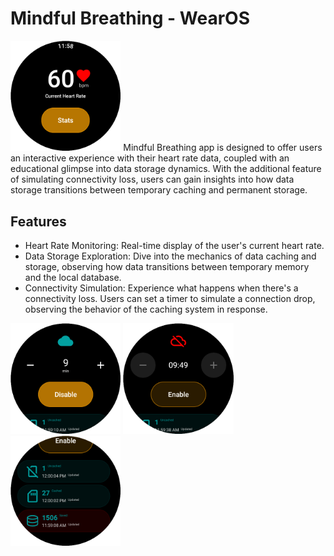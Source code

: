 # Mindful Breathing - WearOS

<img src="./images/1.png" width="35%">
Mindful Breathing app is designed to offer users an interactive experience with their heart rate data, coupled with an educational glimpse into data storage dynamics. With the additional feature of simulating connectivity loss, users can gain insights into how data storage transitions between temporary caching and permanent storage.

## Features

- Heart Rate Monitoring: Real-time display of the user's current heart rate.
- Data Storage Exploration: Dive into the mechanics of data caching and storage, observing how data transitions between temporary memory and the local database.
- Connectivity Simulation: Experience what happens when there's a connectivity loss. Users can set a timer to simulate a connection drop, observing the behavior of the caching system in response.

<img src="./images/2.png" width="35%">



<img src="./images/3.png" width="35%">
<img src="./images/4.png" width="35%">
